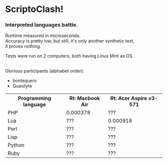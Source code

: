 <h1>ScriptoClash!</h1>
<h3>Interpreted languages battle.</h3>

Runtime measured in microseconds.<br>
Accuracy is pretty low, but still, it's only another synthetic test,<br>
it proves nothing.<br>

Tests were run on 2 computers, both having Linux Mint as OS.<br>
<br>

Glorious participants (alphabet order):
* bontequero
* Quasilyte

<table>
  <tr>
    <th>Programming language</th>
    <th>Rt: Macbook Air</th>
    <th>Rt: Acer Aspire v3-571</th>
  </tr>

  <tr>
    <td>PHP</td>
    <td>0.000378</td>
    <td>???</td>
  </tr>

  <tr>
    <td>Lua</td>
    <td>???</td>
    <td>0.000918</td>
  </tr>

  <tr>
    <td>Perl</td>
    <td>???</td>
    <td>???</td>
  </tr>

  <tr>
    <td>Lisp</td>
    <td>???</td>
    <td>???</td>
  </tr>

  <tr>
    <td>Python</td>
    <td>???</td>
    <td>???</td>
  </tr>

  <tr>
    <td>Ruby</td>
    <td>???</td>
    <td>???</td>
  </tr>

</table>
